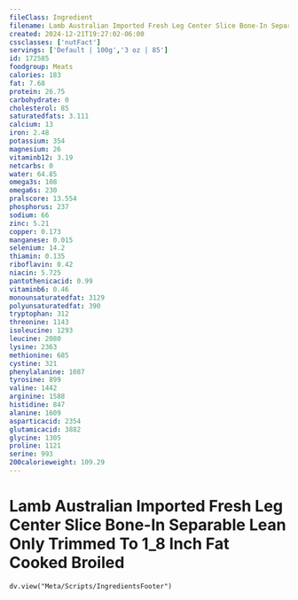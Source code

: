 ```yaml
---
fileClass: Ingredient
filename: Lamb Australian Imported Fresh Leg Center Slice Bone-In Separable Lean Only Trimmed To 1_8 Inch Fat Cooked Broiled
created: 2024-12-21T19:27:02-06:00
cssclasses: ['nutFact']
servings: ['Default | 100g','3 oz | 85']
id: 172585
foodgroup: Meats
calories: 183
fat: 7.68
protein: 26.75
carbohydrate: 0
cholesterol: 85
saturatedfats: 3.111
calcium: 13
iron: 2.48
potassium: 354
magnesium: 26
vitaminb12: 3.19
netcarbs: 0
water: 64.85
omega3s: 108
omega6s: 230
pralscore: 13.554
phosphorus: 237
sodium: 66
zinc: 5.21
copper: 0.173
manganese: 0.015
selenium: 14.2
thiamin: 0.135
riboflavin: 0.42
niacin: 5.725
pantothenicacid: 0.99
vitaminb6: 0.46
monounsaturatedfat: 3129
polyunsaturatedfat: 390
tryptophan: 312
threonine: 1143
isoleucine: 1293
leucine: 2080
lysine: 2363
methionine: 685
cystine: 321
phenylalanine: 1087
tyrosine: 899
valine: 1442
arginine: 1588
histidine: 847
alanine: 1609
asparticacid: 2354
glutamicacid: 3882
glycine: 1305
proline: 1121
serine: 993
200calorieweight: 109.29
---
```


# Lamb Australian Imported Fresh Leg Center Slice Bone-In Separable Lean Only Trimmed To 1_8 Inch Fat Cooked Broiled

```dataviewjs
dv.view("Meta/Scripts/IngredientsFooter")
```